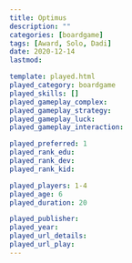 ```yaml
---
title: Optimus
description: ""
categories: [boardgame]
tags: [Award, Solo, Dadi]
date: 2020-12-14
lastmod: 

template: played.html
played_category: boardgame
played_skills: []
played_gameplay_complex: 
played_gameplay_strategy: 
played_gameplay_luck: 
played_gameplay_interaction: 

played_preferred: 1
played_rank_edu: 
played_rank_dev: 
played_rank_kid: 

played_players: 1-4
played_age: 6
played_duration: 20

played_publisher: 
played_year: 
played_url_details: 
played_url_play: 
---
```

